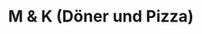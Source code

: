 ---
title: "M & K (Döner und Pizza)"
url: /bernau-bei-berlin/m-und-k-doener-und-pizza/
shop: Lebensmittel
---